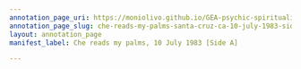 ```yaml
---
annotation_page_uri: https://moniolivo.github.io/GEA-psychic-spirituality-recordings/annotations/che-reads-my-palms-santa-cruz-ca-10-july-1983-side-a--canvas-1-transcript.json
annotation_page_slug: che-reads-my-palms-santa-cruz-ca-10-july-1983-side-a--canvas-1-transcript
layout: annotation_page
manifest_label: Che reads my palms, 10 July 1983 [Side A]

---
```

